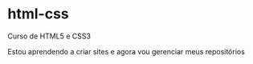# html-css
Curso de HTML5 e CSS3

Estou aprendendo a criar sites e agora vou gerenciar meus repositórios
